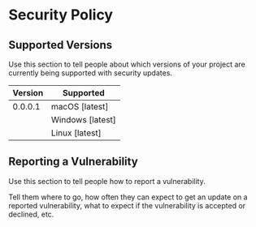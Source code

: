 # Security Policy

## Supported Versions

Use this section to tell people about which versions of your project are
currently being supported with security updates.

| Version | Supported        |
|---------|------------------|
| 0.0.0.1 | macOS [latest]   |
|         | Windows [latest] |
|         | Linux [latest]   |


## Reporting a Vulnerability

Use this section to tell people how to report a vulnerability.

Tell them where to go, how often they can expect to get an update on a
reported vulnerability, what to expect if the vulnerability is accepted or
declined, etc.
